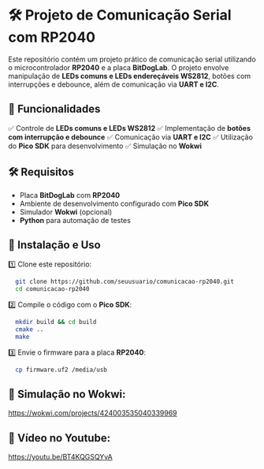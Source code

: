 # 🛠️ Projeto de Comunicação Serial com RP2040

Este repositório contém um projeto prático de comunicação serial utilizando o microcontrolador **RP2040** e a placa **BitDogLab**. O projeto envolve manipulação de **LEDs comuns e LEDs endereçáveis WS2812**, botões com interrupções e debounce, além de comunicação via **UART e I2C**.

## 📌 Funcionalidades
✅ Controle de **LEDs comuns e LEDs WS2812**
✅ Implementação de **botões com interrupção e debounce**
✅ Comunicação via **UART e I2C**
✅ Utilização do **Pico SDK** para desenvolvimento
✅ Simulação no **Wokwi**

## 🛠️ Requisitos
- Placa **BitDogLab** com **RP2040**
- Ambiente de desenvolvimento configurado com **Pico SDK**
- Simulador **Wokwi** (opcional)
- **Python** para automação de testes

## 🚀 Instalação e Uso
1️⃣ Clone este repositório:
```bash
  git clone https://github.com/seuusuario/comunicacao-rp2040.git
  cd comunicacao-rp2040
```

2️⃣ Compile o código com o **Pico SDK**:
```bash
  mkdir build && cd build
  cmake ..
  make
```

3️⃣ Envie o firmware para a placa **RP2040**:
```bash
  cp firmware.uf2 /media/usb
```

## 📝 Simulação no Wokwi:
https://wokwi.com/projects/424003535040339969

## 📩 Vídeo no Youtube:
https://youtu.be/BT4KQGSQYvA

